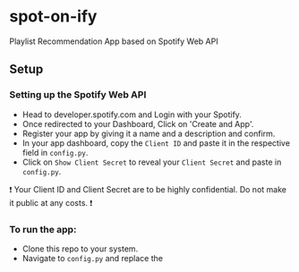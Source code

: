 # spot-on-ify
Playlist Recommendation App based on Spotify Web API

## Setup

### Setting up the Spotify Web API
- Head to developer.spotify.com and Login with your Spotify.
- Once redirected to your Dashboard, Click on 'Create and App'.
- Register your app by giving it a name and a description and confirm.
- In your app dashboard, copy the `Client ID` and paste it in the respective field in `config.py`.
- Click on `Show Client Secret` to reveal your `Client Secret` and paste in `config.py`.

❗ Your Client ID and Client Secret are to be highly confidential. Do not make it public at any costs. ❗

### To run the app:
- Clone this repo to your system.
- Navigate to `config.py` and replace the 

